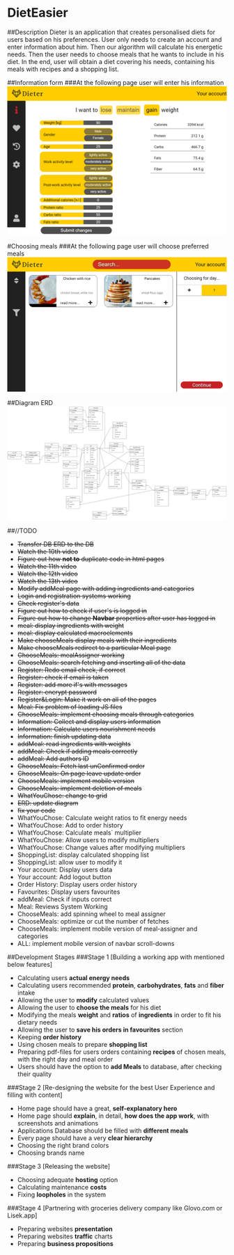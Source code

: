 # DietEasier

##Description
Dieter is an application that creates personalised diets for users based on his preferences.
User only needs to create an account and enter information about him.
Then our algorithm will calculate his energetic needs. 
Then the user needs to choose meals that he wants to include in his diet.
In the end, user will obtain a diet covering his needs, containing his meals with recipes and a shopping list.


##Information form
###At the following page user will enter his information
![](other/localhost_8080_information.png)

#Choosing meals
###At the following page user will choose preferred meals
![](other/localhost_8080_chooseMeals.png)

##Diagram ERD
![](other/DietEasier-DBDiagram.drawio.png)

##//TODO
- ~~Transfer DB ERD to the DB~~
- ~~Watch the 10th video~~
- ~~Figure out how **not to** duplicate code in html pages~~
- ~~Watch the 11th video~~
- ~~Watch the 12th video~~
- ~~Watch the 13th video~~
- ~~Modify addMeal page with adding ingredients and categories~~
- ~~Login and registration systems working~~
- ~~Check register's data~~
- ~~Figure out how to check if user's is logged in~~
- ~~Figure out how to change **Navbar** properties after user has logged in~~
- ~~meal: display ingredients with weight~~
- ~~meal: display calculated macroelements~~
- ~~Make chooseMeals display meals with their ingredients~~
- ~~Make chooseMeals redirect to a particular Meal page~~
- ~~ChooseMeals: mealAssigner working~~
- ~~ChooseMeals: search fetching and inserting all of the data~~
- ~~Register: Redo email check, if correct~~
- ~~Register: check if email is taken~~
- ~~Register: add more if's with messages~~
- ~~Register: encrypt password~~
- ~~Register&Login: Make it work on all of the pages~~
- ~~Meal: Fix problem of loading JS files~~
- ~~ChooseMeals: implement choosing meals through categories~~
- ~~Information: Collect and display users information~~
- ~~Information: Calculate users nourishment needs~~
- ~~Information: finish updating data~~
- ~~addMeal: read ingredients with weights~~
- ~~addMeal: Check if adding meals correctly~~
- ~~addMeal: Add authors ID~~
- ~~ChooseMeals: Fetch last unConfirmed order~~
- ~~ChooseMeals: On page leave update order~~
- ~~ChooseMeals: implement mobile version~~
- ~~ChooseMeals: implement deletion of meals~~ 
- ~~WhatYouChose: change to grid~~
- ~~ERD: update diagram~~
- ~~fix your code~~
- WhatYouChose: Calculate weight ratios to fit energy needs
- WhatYouChose: Add to order history
- WhatYouChose: Calculate meals` multiplier
- WhatYouChose: Allow users to modify multipliers
- WhatYouChose: Change values after modifying multipliers
- ShoppingList: display calculated shopping list
- ShoppingList: allow user to modify it
- Your account: Display users data
- Your account: Add logout button
- Order History: Display users order history
- Favourites: Display users favourites
- addMeal: Check if inputs correct
- Meal: Reviews System Working
- ChooseMeals: add spinning wheel to meal assigner
- ChooseMeals: optimize or cut the number of fetches
- ChooseMeals: implement mobile version of meal-assigner and categories
- ALL: implement mobile version of navbar scroll-downs

##Development Stages
###Stage 1 [Building a working app with mentioned below features]
- Calculating users **actual energy needs**
- Calculating users recommended **protein**, **carbohydrates**, **fats** and **fiber** intake
- Allowing the user to **modify** calculated values
- Allowing the user to **choose the meals** for his diet
- Modifying the meals **weight** and **ratios** of **ingredients** in order to fit his dietary needs
- Allowing the user to **save his orders in favourites** section
- Keeping **order history**
- Using chosen meals to prepare **shopping list**
- Preparing pdf-files for users orders containing **recipes** of chosen meals, with the right day and meal order
- Users should have the option to **add Meals** to database, after checking their quality

###Stage 2 [Re-designing the website for the best User Experience and filling with content]
- Home page should have a great, **self-explanatory hero**
- Home page should **explain**, in detail, **how does the app work**, with screenshots and animations
- Applications Database should be filled with **different meals**
- Every page should have a very **clear hierarchy**
- Choosing the right brand colors
- Choosing brands name

###Stage 3 [Releasing the website]
- Choosing adequate **hosting** option
- Calculating maintenance **costs**
- Fixing **loopholes** in the system

###Stage 4 [Partnering with groceries delivery company like Glovo.com or Lisek.app]
- Preparing websites **presentation**
- Preparing websites **traffic** charts
- Preparing **business propositions**